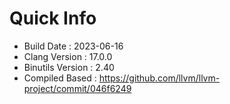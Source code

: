 # Quick Info
* Build Date : 2023-06-16
* Clang Version : 17.0.0
* Binutils Version : 2.40
* Compiled Based : https://github.com/llvm/llvm-project/commit/046f6249
